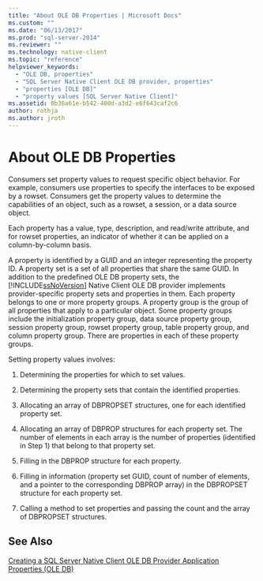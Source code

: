 ```yaml
---
title: "About OLE DB Properties | Microsoft Docs"
ms.custom: ""
ms.date: "06/13/2017"
ms.prod: "sql-server-2014"
ms.reviewer: ""
ms.technology: native-client
ms.topic: "reference"
helpviewer_keywords: 
  - "OLE DB, properties"
  - "SQL Server Native Client OLE DB provider, properties"
  - "properties [OLE DB]"
  - "property values [SQL Server Native Client]"
ms.assetid: 0b36a61e-b542-400d-a3d2-e6f643caf2c6
author: rothja
ms.author: jroth
---
```

# About OLE DB Properties
  Consumers set property values to request specific object behavior. For example, consumers use properties to specify the interfaces to be exposed by a rowset. Consumers get the property values to determine the capabilities of an object, such as a rowset, a session, or a data source object.  
  
 Each property has a value, type, description, and read/write attribute, and for rowset properties, an indicator of whether it can be applied on a column-by-column basis.  
  
 A property is identified by a GUID and an integer representing the property ID. A property set is a set of all properties that share the same GUID. In addition to the predefined OLE DB property sets, the [!INCLUDE[ssNoVersion](../../includes/ssnoversion-md.md)] Native Client OLE DB provider implements provider-specific property sets and properties in them. Each property belongs to one or more property groups. A property group is the group of all properties that apply to a particular object. Some property groups include the initialization property group, data source property group, session property group, rowset property group, table property group, and column property group. There are properties in each of these property groups.  
  
 Setting property values involves:  
  
1.  Determining the properties for which to set values.  
  
2.  Determining the property sets that contain the identified properties.  
  
3.  Allocating an array of DBPROPSET structures, one for each identified property set.  
  
4.  Allocating an array of DBPROP structures for each property set. The number of elements in each array is the number of properties (identified in Step 1) that belong to that property set.  
  
5.  Filling in the DBPROP structure for each property.  
  
6.  Filling in information (property set GUID, count of number of elements, and a pointer to the corresponding DBPROP array) in the DBPROPSET structure for each property set.  
  
7.  Calling a method to set properties and passing the count and the array of DBPROPSET structures.  
  
## See Also  
 [Creating a SQL Server Native Client OLE DB Provider Application](creating-a-sql-server-native-client-ole-db-provider-application.md)   
 [Properties (OLE DB)](https://go.microsoft.com/fwlink/?LinkId=112207)  
  
  
